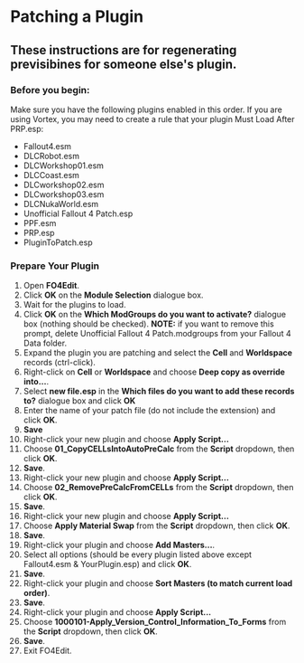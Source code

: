 # Patching a Plugin

## These instructions are for regenerating previsibines for someone else's plugin. 

### Before you begin:

Make sure you have the following plugins enabled in this order. If you are using Vortex, you may need to create a rule that your plugin Must Load After PRP.esp:<br>
- Fallout4.esm
- DLCRobot.esm
- DLCWorkshop01.esm
- DLCCoast.esm
- DLCworkshop02.esm
- DLCworkshop03.esm
- DLCNukaWorld.esm
- Unofficial Fallout 4 Patch.esp
- PPF.esm
- PRP.esp
- PluginToPatch.esp

### Prepare Your Plugin

1) Open <b>FO4Edit</b>.
2) Click <b>OK</b> on the <b>Module Selection</b> dialogue box.
3) Wait for the plugins to load. 
4) Click <b>OK</b> on the <b>Which ModGroups do you want to activate?</b> dialogue box (nothing should be checked). <b>NOTE:</b> if you want to remove this prompt, delete Unofficial Fallout 4 Patch.modgroups from your Fallout 4 Data folder.
5) Expand the plugin you are patching and select the <b>Cell</b> and <b>Worldspace</b> records (ctrl-click).
6) Right-click on <b>Cell</b> or <b>Worldspace</b> and choose <b>Deep copy as override into...</b>.
7) Select <b>new file.esp</b> in the <b>Which files do you want to add these records to?</b> dialogue box and click <b>OK</b>
8) Enter the name of your patch file (do not include the extension) and click <b>OK</b>.
9) <b>Save</b>
10) Right-click your new plugin and choose <b>Apply Script...</b>
11) Choose <b>01_CopyCELLsIntoAutoPreCalc</b> from the <b>Script</b> dropdown, then click <b>OK</b>.
12) <b>Save</b>.
13) Right-click your new plugin and choose <b>Apply Script...</b>
14) Choose <b>02_RemovePreCalcFromCELLs</b> from the <b>Script</b> dropdown, then click <b>OK</b>.
15) <b>Save</b>.
16) Right-click your new plugin and choose <b>Apply Script...</b>
17) Choose <b>Apply Material Swap</b> from the <b>Script</b> dropdown, then click <b>OK</b>.
18) <b>Save</b>.  
19) Right-click your plugin and choose <b>Add Masters...</b>.
20) Select all options (should be every plugin listed above except Fallout4.esm & YourPlugin.esp) and click <b>OK</b>.
21) <b>Save</b>.
22) Right-click your plugin and choose <b>Sort Masters (to match current load order)</b>.
23) <b>Save</b>.
24) Right-click your plugin and choose <b>Apply Script...</b>
25) Choose <b>1000101-Apply_Version_Control_Information_To_Forms</b> from the <b>Script</b> dropdown, then click <b>OK</b>.
26) <b>Save</b>.
27) Exit FO4Edit.
